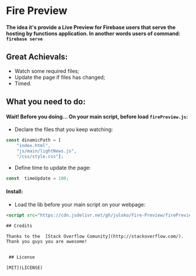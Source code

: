 # Fire Preview
#### The idea it's provide a Live Preview for Firebase users that serve the hosting by functions application. In another words users of command: `firebase serve`
 
 
## Great Achievals:
-  Watch some required files;
-  Update the page if files has changed;
-  Timed.

## What you need to do:
#### Wait! Before you doing... On your main script, before load `firePreview.js`:

-  Declare the files that you keep watching:
```js
const dinamicPath = [
    "index.html",
    "js/main/lightNews.js",
    "/css/style.css"];
```

-  Define time to update the page:
```js
const  timeUpdate = 100;
```

#### Install:
-  Load the lib before your main script on your webpage:
```html
<script src="https://cdn.jsdelivr.net/gh/juloko/Fire-Preview/firePreview.js"></script>

## Credits

Thanks to the  [Stack Overflow Comunity](http://stackoverflow.com/).
Thank you guys you are awesome!


 ## License

[MIT](LICENSE)
